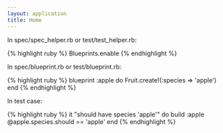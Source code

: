 ```yaml
---
layout: application
title: Home
---
```

 
In spec/spec_helper.rb or test/test_helper.rb:

{% highlight ruby %}
Blueprints.enable
{% endhighlight %}

In spec/blueprint.rb or test/blueprint.rb:

{% highlight ruby %}
blueprint :apple do
  Fruit.create!(:species => 'apple')
end
{% endhighlight %}

In test case:

{% highlight ruby %}
it "should have species 'apple'" do
  build :apple
  @apple.species.should == 'apple'
end
{% endhighlight %}
